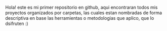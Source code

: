 Hola! este es mi primer repositorio en github, aqui encontraran todos mis proyectos organizados por carpetas, las cuales estan nombradas de forma descriptiva en base las herramientas o metodologias que aplico, que lo dsifruten :)
